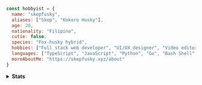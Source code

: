 ```js
const hobbyist = {
  name: "skepfusky",
  aliases: ["Skep", "Kokoro Husky"],
  age: 20,
  nationality: "Filipino",
  cutie: false,
  species: "Fox-husky hybrid",
  hobbies: ["Full stack web developer", "UI/UX designer", "Video editor", "Indie music producer"],
  languages: ["TypeScript", "JavaScript", "Python", "Go", "Bash Shell", "Windows PowerShell"],
  moreAboutMe: "https://skepfusky.xyz/about"
}
```
<details>
<summary>
  <strong>Stats</strong>
</summary>
<p align="center">
  <img align="center" width="580" src="https://github-readme-stats.vercel.app/api/wakatime?username=skepfusky&layout=compact&theme=tokyonight&langs_count=8&hide_border=true&custom_title=I'm%20a%20showoff%20I%20know&hide=other,markdown,json">
 </p>
<br />
<a href="https://github.com/anuraghazra/github-readme-stats">
<img width="420" src="https://github-readme-stats.vercel.app/api/top-langs/?username=skepfusky&layout=compact&theme=tokyonight&langs_count=10&hide_border=true&include_all_commits=true&card_width=320&hide=jupyter%20notebook,markdown,svg">
</a>
  
<img align="right" src="https://spotify-recently-played-readme.vercel.app/api?user=jgvyje30t89zw4r2xy66j4u63&count=5">

</details>
